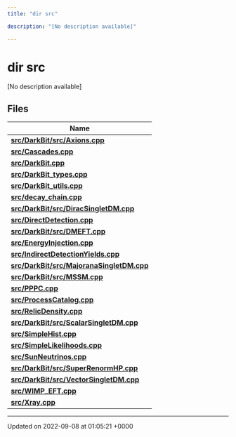 ```yaml
---
title: "dir src"

description: "[No description available]"

---
```


# dir src

[No description available]

## Files

| Name           |
| -------------- |
| **[src/DarkBit/src/Axions.cpp](/documentation/code/files/darkbit_2src_2axions_8cpp/)**  |
| **[src/Cascades.cpp](/documentation/code/files/cascades_8cpp/)**  |
| **[src/DarkBit.cpp](/documentation/code/files/darkbit_8cpp/)**  |
| **[src/DarkBit_types.cpp](/documentation/code/files/darkbit__types_8cpp/)**  |
| **[src/DarkBit_utils.cpp](/documentation/code/files/darkbit__utils_8cpp/)**  |
| **[src/decay_chain.cpp](/documentation/code/files/decay__chain_8cpp/)**  |
| **[src/DarkBit/src/DiracSingletDM.cpp](/documentation/code/files/darkbit_2src_2diracsingletdm_8cpp/)**  |
| **[src/DirectDetection.cpp](/documentation/code/files/directdetection_8cpp/)**  |
| **[src/DarkBit/src/DMEFT.cpp](/documentation/code/files/darkbit_2src_2dmeft_8cpp/)**  |
| **[src/EnergyInjection.cpp](/documentation/code/files/energyinjection_8cpp/)**  |
| **[src/IndirectDetectionYields.cpp](/documentation/code/files/indirectdetectionyields_8cpp/)**  |
| **[src/DarkBit/src/MajoranaSingletDM.cpp](/documentation/code/files/darkbit_2src_2majoranasingletdm_8cpp/)**  |
| **[src/DarkBit/src/MSSM.cpp](/documentation/code/files/darkbit_2src_2mssm_8cpp/)**  |
| **[src/PPPC.cpp](/documentation/code/files/pppc_8cpp/)**  |
| **[src/ProcessCatalog.cpp](/documentation/code/files/processcatalog_8cpp/)**  |
| **[src/RelicDensity.cpp](/documentation/code/files/relicdensity_8cpp/)**  |
| **[src/DarkBit/src/ScalarSingletDM.cpp](/documentation/code/files/darkbit_2src_2scalarsingletdm_8cpp/)**  |
| **[src/SimpleHist.cpp](/documentation/code/files/simplehist_8cpp/)**  |
| **[src/SimpleLikelihoods.cpp](/documentation/code/files/simplelikelihoods_8cpp/)**  |
| **[src/SunNeutrinos.cpp](/documentation/code/files/sunneutrinos_8cpp/)**  |
| **[src/DarkBit/src/SuperRenormHP.cpp](/documentation/code/files/darkbit_2src_2superrenormhp_8cpp/)**  |
| **[src/DarkBit/src/VectorSingletDM.cpp](/documentation/code/files/darkbit_2src_2vectorsingletdm_8cpp/)**  |
| **[src/WIMP_EFT.cpp](/documentation/code/files/wimp__eft_8cpp/)**  |
| **[src/Xray.cpp](/documentation/code/files/xray_8cpp/)**  |






-------------------------------

Updated on 2022-09-08 at 01:05:21 +0000
